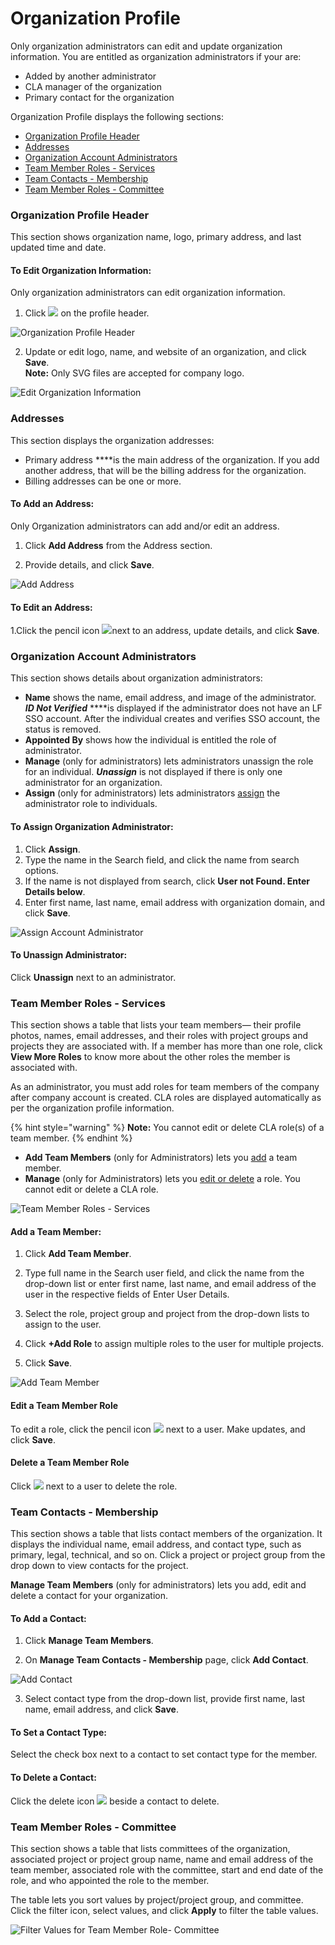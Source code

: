 # Organization Profile

Only organization administrators can edit and update organization information. You are entitled as organization administrators if your are:

* Added by another administrator
* CLA manager of the organization
* Primary contact for the organization

Organization Profile displays the following sections:

* [Organization Profile Header](organization-profile.md#organization-profile-header)
* [Addresses](organization-profile.md#addresses)
* [Organization Account Administrators](organization-profile.md#organization-account-administrators)
* [Team Member Roles - Services](organization-profile.md#team-member-roles-services)
* [Team Contacts - Membership](organization-profile.md#team-contacts-membership)
* [Team Member Roles - Committee](organization-profile.md#team-member-roles-committee)

### Organization Profile Header

This section shows organization name, logo, primary address, and last updated time and date.

#### To Edit Organization Information:

Only organization administrators can edit organization information.

1. Click ![](https://firebasestorage.googleapis.com/v0/b/gitbook-28427.appspot.com/o/assets%2F-M2DCN9UgoRgMEkgnLyP%2F-MA6GWiKNR8NbAdZLdDp%2F-MA6JwfLBLbIeqxWexWs%2Fedit%20CTA%20button.png?alt=media&token=9bd600af-26bb-448f-9123-a08056015c16) on the profile header.

![Organization Profile Header](https://gblobscdn.gitbook.com/assets%2F-M2DCN9UgoRgMEkgnLyP%2F-MCG0ZgOotHmnpEOjEnM%2F-MCHSrkX0s_qAbub5_Bz%2Forg%20profile%20header.png?alt=media&token=e5085c7b-88c0-4992-93fb-13f1dae29fe8)

2. Update or edit logo, name, and website of an organization, and click **Save**.  
     **Note:** Only SVG files are accepted for company logo.

![Edit Organization Information](../.gitbook/assets/edit-organization-information.png)

### Addresses

This section displays the organization addresses:

* Primary address ****is the main address of the organization. If you add another address, that will be the billing address for the organization.
* Billing addresses can be one or more.

#### To Add an Address:

Only Organization administrators can add and/or edit an address.

1.  Click **Add Address** from the Address section.

2. Provide details, and click **Save**.

![Add Address](../.gitbook/assets/add-address.png)

#### To Edit an Address:

1.Click the pencil icon ![](../.gitbook/assets/edit-cta.png)next to an address, update details, and click **Save**.

### Organization Account Administrators

This section shows details about organization administrators:

* **Name** shows the name, email address, and image of the administrator. _**ID Not Verified**_  ****is displayed if the administrator does not have an LF SSO account. After the individual creates and verifies SSO account, the status is removed.
* **Appointed By** shows how the individual is entitled the role of administrator.
* **Manage** \(only for administrators\) lets administrators unassign the role for an individual. _**Unassign**_ is not displayed if there is only one administrator for an organization.
* **Assign** \(only for administrators\) lets administrators [assign](organization-profile.md#to-assign-organization-administrator) the administrator role to individuals.

#### To Assign Organization Administrator:

1. Click **Assign**.
2. Type the name in the Search field, and click the name from search options.
3. If the name is not displayed from search, click **User not Found. Enter Details below**.
4. Enter first name, last name, email address with organization domain, and click **Save**.

![Assign Account Administrator](../.gitbook/assets/assign-account-admistrator.png)

#### To Unassign Administrator:

Click **Unassign** next to an administrator.

### Team Member Roles - Services

This section shows a table that lists your team members— their profile photos, names, email addresses, and their roles with project groups and projects they are associated with. If a member has more than one role, click **View More Roles** to know more about the other roles the member is associated with.

As an administrator, you must add roles for team members of the company after company account is created. CLA roles are displayed automatically as per the organization profile information.

{% hint style="warning" %}
**Note:** You cannot edit or delete CLA role\(s\) of a team member.
{% endhint %}

* **Add Team Members** \(only for Administrators\) lets you [add](organization-profile.md#add-a-team-member) a team member.
* **Manage** \(only for Administrators\) lets you [edit or delete](organization-profile.md#edit-a-team-member-role) a role. You cannot edit or delete a CLA role.

![Team Member Roles - Services](../.gitbook/assets/team-member-roles-services.png)

#### Add a Team Member:

1. Click **Add Team Member**.

 2. Type full name in the Search user field, and click the name from the drop-down list or enter first name, last name, and email address of the user in the respective fields of Enter User Details.

3. Select the role, project group and project from the drop-down lists to assign to the user.

4. Click **+Add Role** to assign multiple roles to the user for multiple projects.

5. Click **Save**.

![Add Team Member](../.gitbook/assets/add-team-member.png)

#### Edit a Team Member Role

To edit a role, click the pencil icon ![](../.gitbook/assets/edit-cta.png) next to a user. Make updates, and click **Save**.

#### Delete a Team Member Role

Click ![](../.gitbook/assets/delete.png) next to a user to delete the role.

### Team Contacts - Membership

This section shows a table that lists contact members of the organization. It displays the individual name, email address, and contact type, such as primary, legal, technical, and so on. Click a project or project group from the drop down to view contacts for the project.

**Manage Team Members** \(only for administrators\) lets you add, edit and delete a contact for your organization.

#### To Add a Contact:

1. Click **Manage Team Members**.

2. On **Manage Team Contacts - Membership** page, click **Add Contact**.

![Add Contact](../.gitbook/assets/add-contact.png)

3. Select contact type from the drop-down list, provide first name, last name, email address, and click **Save**.

#### To Set a Contact Type:

Select the check box next to a contact to set contact type for the member.

#### To Delete a Contact:

Click the delete icon ![](../.gitbook/assets/delete.png) beside a contact to delete.

### Team Member Roles - Committee

This section shows a table that lists committees of the organization, associated project or project group name, name and email address of the team member, associated role with the committee, start and end date of the role, and who appointed the role to the member.

The table lets you sort values by project/project group, and committee. Click the filter icon, select values, and click **Apply** to filter the table values.

![Filter Values for Team Member Role- Committee](../.gitbook/assets/filter-committee.png)

